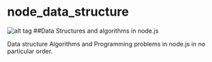 # node_data_structure
![alt tag](https://travis-ci.org/niklabh/node_data_structure.svg?branch=master)
##Data Structures and algorithms in node.js

Data structure Algorithms and Programming problems in node.js in no particular order.



